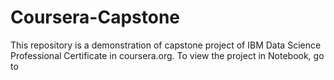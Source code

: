 # Coursera-Capstone
This repository is a demonstration of capstone project of IBM Data Science Professional Certificate in coursera.org.
To view the project in Notebook, go to 



